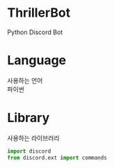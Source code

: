 # ThrillerBot
Python Discord Bot<br>

# Language
사용하는 언어<br>
파이썬<br>

# Library
사용하는 라이브러리<br>
```python
import discord
from discord.ext import commands
````
